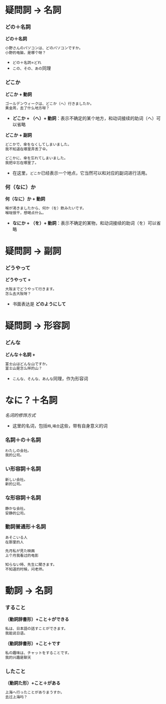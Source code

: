 # 疑問詞 → 名詞

### どの＋名詞

**どの＋名詞**
```markdown
小野さんのパソコンは、どのパソコンですか。
小野的电脑，是哪个呀？
```
- ```どの＋名詞```=```どれ```
- ```この、その、あの```同理

### どこか

**どこか + 動詞**
```markdown
ゴールデンウィークは、どこか（へ）行きましたか。
黄金周，去了什么地方呀？
```
- **どこか + （へ）+ 動詞**：表示不确定的某个地方，和动词接续的助词（へ）可以省略

**どこか + 副詞**
```markdown
どこかで、傘をなくしてしまいました。
我不知道在哪里弄丢了伞。

どこかに、傘を忘れてしまいました。
我把伞忘在哪里了。
```
- 在这里，```どこか```已经表示一个地点，它当然可以和对应的副词进行活用。

### 何（なに）か

**何（なに）か + 動詞**
```markdown
喉が渇きましたから、何か（を）飲みたいです。
喉咙很干，想喝点什么。
```
- **なにか + （を）+ 動詞**：表示不确定的某物，和动词接续的助词（を）可以省略

# 疑問詞 → 副詞

### どうやって

**どうやって +**
```markdown
大阪までどうやって行きます。
怎么去大阪呀？
```
- 书面表达是 **どのようにして**

# 疑問詞 → 形容詞

### どんな

**どんな＋名詞 +**
```markdown
富士山はどんな山ですか。
富士山是怎么样的山？
```
- ```こんな、そんな、あんな```同理，作为形容词

# なに？＋名詞
*名词的修饰方式*

- 这里的名词，包括```時```,```場合```这些，带有自身意义的词

 ### 名詞＋の＋名詞

```markdown
わたしの会社。
我的公司。
```

 ### い形容詞＋名詞

```markdown
新しい会社。
新的公司。
```

 ### な形容詞＋名詞

```markdown
静かな会社。
安静的公司。
```

 ### 動詞普通形＋名詞

```markdown
あそこいる人
在那里的人

先月私が見た映画
上个月我看过的电影

知らない時、先生に聞きます。
不知道的时候，问老师。
```

 # 動詞 → 名詞
 
 ### すること

**（動詞辞書形）+こと＋ができる**
```markdown
私は、日本語の話すことができます。
我能说日语。
```

**（動詞辞書形）+こと＋です**
```markdown
私の趣味は、チャットをすることです。
我的兴趣是聊天
```

### したこと

**（動詞た形）+こと＋がある**
```markdown
上海へ行ったことがありまうすか。
去过上海吗？
```